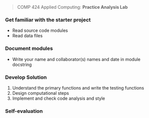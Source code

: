 > COMP 424 Applied Computing: **Practice Analysis Lab**

### Get familiar with the starter project
- Read source code modules
- Read data files

### Document modules
- Write your name and collaborator(s) names and date in module docstring

### Develop Solution
1. Understand the primary functions and write the testing functions
2. Design computational steps
3. Implement and check code analysis and style

### Self-evaluation